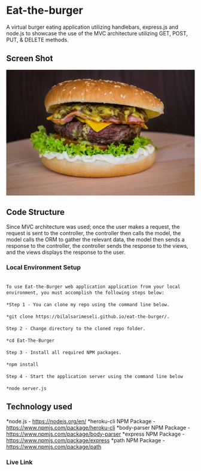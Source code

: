 # Eat-the-burger

A virtual burger eating application utilizing handlebars, express.js and node.js to showcase the use of the MVC architecture utilizing GET, POST, PUT, & DELETE methods.

## Screen Shot

![Eat-The-Burger](/burgerr.jpg)

## Code Structure

Since MVC architecture was used; once the user makes a request, the request is sent to the controller, the controller then calls the model, the model calls the ORM to gather the relevant data, the model then sends a response to the controller, the controller sends the response to the views, and the views displays the response to the user.


### Local Environment Setup
```

To use Eat-the-Burger web application application from your local environment, you must accomplish the following steps below:

*Step 1 - You can clone my repo using the command line below.

*git clone https://bilalsarimeseli.github.io/eat-the-burger/.

Step 2 - Change directory to the cloned repo folder.

*cd Eat-The-Burger

Step 3 - Install all required NPM packages.

*npm install

Step 4 - Start the application server using the command line below

*node server.js

```



## Technology used
*node.js - https://nodejs.org/en/
*heroku-cli NPM Package - https://www.npmjs.com/package/heroku-cli
*body-parser NPM Package - https://www.npmjs.com/package/body-parser
*express NPM Package - https://www.npmjs.com/package/express
*path NPM Package - https://www.npmjs.com/package/path


### Live Link



